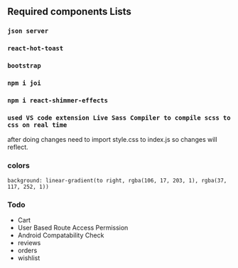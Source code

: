 ## Required components Lists 

### `json server`
### `react-hot-toast`
### `bootstrap`
### `npm i joi`
### `npm i react-shimmer-effects`

### `used VS code extension Live Sass Compiler to compile scss to css on real time`

after doing changes need to import style.css to index.js so changes will reflect.

### colors 

`background: linear-gradient(to right, rgba(106, 17, 203, 1), rgba(37, 117, 252, 1))`

### Todo
- Cart 
- User Based Route Access Permission
- Android Compatability Check 
- reviews
- orders
- wishlist

